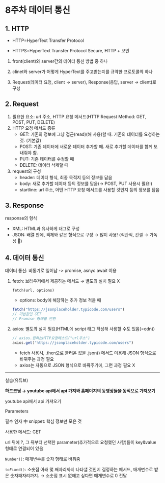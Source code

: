 # 8주차 데이터 통신

## 1. HTTP

- HTTP=HyperText Transfer Protocol

- HTTPS=HyperText Transfer Protocol Secure, HTTP + 보안

1. front(client)와 server간의 데이터 통신 방법 중 하나

2. clinet와 server가 어떻게 HyperText를 주고받는지를 규약한 프로토콜의 하나

3. Request(데이터 요청, client → server), Response(응답, server → client)로 구성

## 2. Request
1. 필요한 요소: url 주소, HTTP 요청 메서드(HTTP Request Method: GET, POST, PUT, DELETE)
2. HTTP 요청 메서드 종류
    - GET: 기존의 정보에 그냥 접근(read)(해 사용)할 때. 기존의 데이터를 요청하는 것. (기본값)
    - POST: 기존 데이터에 새로운 데이터 추가할 때. 새로 추가할 데이터를 함께 보내줘야 함.
    - PUT: 기존 데이터를 수정할 때
    - DELETE: 데이터 삭제할 때
3. request의 구성
    - header: 데이터 형식, 최종 목적지 등의 정보를 담음
    - body: 새로 추가할 데이터 등의 정보를 담음(→ POST, PUT 사용시 필요!)
    - startline: url 주소, 어떤 HTTP 요청 메서드를 사용할 것인지 등의 정보를 담음

## 3. Response
response의 형식
- XML: HTML과 유사하게 태그로 구성
- JSON: 배열 안에, 객체와 같은 형식으로 구성 → 많이 사용! (직관적, 간결 → 가독성 🙂)

## 4. 데이터 통신
데이터 통신: 비동기로 일어남 -> promise, asnyc await 이용

1. fetch: 브라우저에서 제공하는 메서드 → 별도의 설치 필요 X
    
    `fetch(url, options)`
    
    - options: body에 해당하는 추가 정보 적을 때
    
    ```jsx
    fetch("https://jsonplaceholder.typicode.com/users")
    // 기본값인 GET
    // Promise 형태를 반환
    ```
    
2. axios: 별도의 설치 필요(HTML에 script 태그 작성해 사용할 수도 있음(=cdn))
    
    ```jsx
    // axios.원하는HTTP요청메소드("url주소")
    axios.get("https://jsonplaceholder.typicode.com/users")
    ```
    
    - fetch 사용시, .then으로 불러온 값을 .json() 메서드 이용해 JSON 형식으로 바꿔주는 과정 필요
    - axios는 자동으로 JSON 형식으로 바꿔주기에, 그런 과정 필요 X
    

---

실습(유튜브)

**하드코딩 → youtube api에서 api 가져와 홈페이지의 동영상들을 동적으로 가져오기**

youtube api에서 api 가져오기

Parameters

필수 인자 中 snippet: 핵심 정보만 모은 것

사용한 메서드: GET

url 뒤에 ?, 그 뒤부터 선택한 parameter(추가적으로 요청했던 사항)들이 key&value 형태로 연결되어 있음

`Number()`: 매개변수를 숫자 형태로 바꿔줌

`toFixed()`: 소숫점 아래 몇 째자리까지 나타낼 것인지 결정하는 메서드, 매개변수로 받은 숫자째자리까지. → 소숫점 표시 없애고 싶다면 매개변수로 0 전달